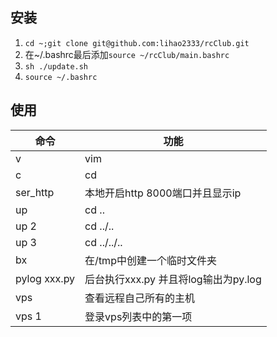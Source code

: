 ## 安装
1. `cd ~;git clone git@github.com:lihao2333/rcClub.git`
2. 在~/.bashrc最后添加`source ~/rcClub/main.bashrc`
3. `sh ./update.sh`
4. `source ~/.bashrc`

## 使用
命令|功能
---|---
v|vim
c|cd
ser_http|本地开启http 8000端口并且显示ip
up|cd ..
up 2| cd ../..
up 3| cd ../../..
bx|在/tmp中创建一个临时文件夹
pylog xxx.py |后台执行xxx.py 并且将log输出为py.log
vps|查看远程自己所有的主机
vps 1| 登录vps列表中的第一项
